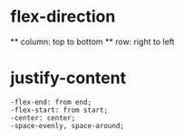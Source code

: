 # flex-direction
** column: top to bottom 
** row: right to left


# justify-content 
    -flex-end: from end;
    -flex-start: from start;
    -center: center;
    -space-evenly, space-around;
